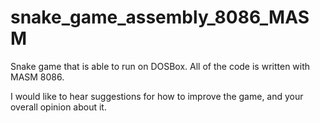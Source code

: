 # snake_game_assembly_8086_MASM 
Snake game that is able to run on DOSBox. All of the code is written with MASM 8086.

I would like to hear suggestions for how to improve the game, and your overall opinion about it.
